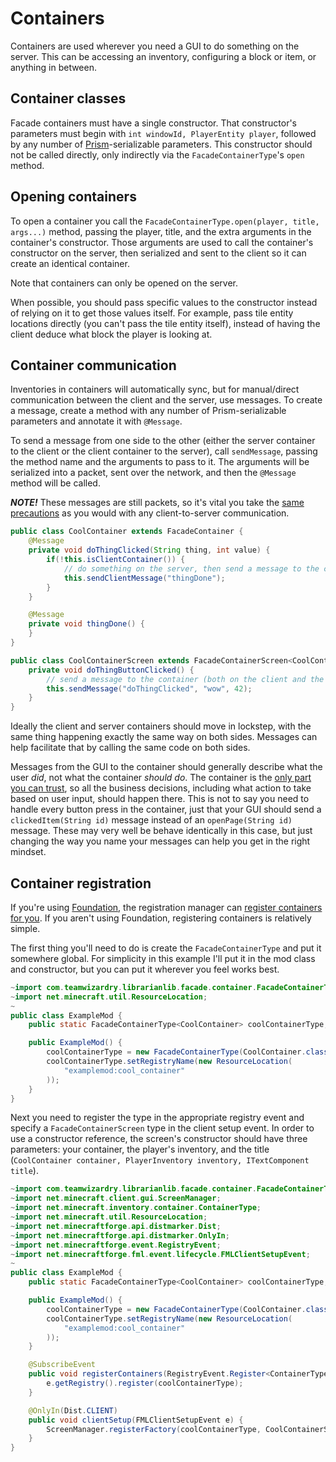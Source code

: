 # Containers

Containers are used wherever you need a GUI to do something on the server. This can be
accessing an inventory, configuring a block or item, or anything in between.

## Container classes

Facade containers must have a single constructor. That constructor's parameters must 
begin with `int windowId, PlayerEntity player`, followed by any number of 
[Prism](../../prism)-serializable parameters. This constructor should not be called 
directly, only indirectly via the `FacadeContainerType`'s `open` method.

## Opening containers

To open a container you call the `FacadeContainerType.open(player, title, args...)` 
method, passing the player, title, and the extra arguments in the container's 
constructor. Those arguments are used to call the container's constructor on the server, 
then serialized and sent to the client so it can create an identical container.

Note that containers can only be opened on the server.

When possible, you should pass specific values to the constructor instead of relying on 
it to get those values itself. For example, pass tile entity locations directly (you 
can't pass the tile entity itself), instead of having the client deduce what block the 
player is looking at.

## Container communication

Inventories in containers will automatically sync, but for manual/direct communication
between the client and the server, use messages. To create a message, create a method
with any number of Prism-serializable parameters and annotate it with `@Message`. 

To send a message from one side to the other (either the server container to the client 
or the client container to the server), call `sendMessage`, passing the method name and 
the arguments to pass to it. The arguments will be serialized into a packet, sent over
the network, and then the `@Message` method will be called.

***NOTE!*** These messages are still packets, so it's vital you take the 
[same precautions](../../courier#trust) as you would with any client-to-server 
communication.

```java
public class CoolContainer extends FacadeContainer {
    @Message
    private void doThingClicked(String thing, int value) {
        if(!this.isClientContainer()) {
            // do something on the server, then send a message to the client container
            this.sendClientMessage("thingDone");
        }
    }

    @Message
    private void thingDone() {
    }
}

public class CoolContainerScreen extends FacadeContainerScreen<CoolContainer> {
    private void doThingButtonClicked() {
        // send a message to the container (both on the client and the server)
        this.sendMessage("doThingClicked", "wow", 42);
    }
}
```

Ideally the client and server containers should move in lockstep, with the same thing 
happening exactly the same way on both sides. Messages can help facilitate that by 
calling the same code on both sides.

Messages from the GUI to the container should generally describe what the user *did*,
not what the container *should do*. The container is the 
[only part you can trust](../../courier#trust), so all the business decisions, 
including what action to take based on user input, should happen there. This is not to 
say you need to handle every button press in the container, just that your GUI should 
send a `clickedItem(String id)` message instead of an `openPage(String id)` message. 
These may very well be behave identically in this case, but just changing the way you 
name your messages can help you get in the right mindset.

## Container registration

If you're using [Foundation](../../foundation), the registration manager can [register 
containers for you](../../foundation/registration_manager/containers). If you aren't using
Foundation, registering containers is relatively simple.

The first thing you'll need to do is create the `FacadeContainerType` and put it 
somewhere global. For simplicity in this example I'll put it in the mod class and
constructor, but you can put it wherever you feel works best. 

```java
~import com.teamwizardry.librarianlib.facade.container.FacadeContainerType;
~import net.minecraft.util.ResourceLocation;
~
public class ExampleMod {
    public static FacadeContainerType<CoolContainer> coolContainerType;

    public ExampleMod() {
        coolContainerType = new FacadeContainerType(CoolContainer.class);
        coolContainerType.setRegistryName(new ResourceLocation(
            "examplemod:cool_container"
        ));
    }
}
```

Next you need to register the type in the appropriate registry event and specify a 
`FacadeContainerScreen` type in the client setup event. In order to use a constructor
reference, the screen's constructor should have three parameters: your container,
the player's inventory, and the title 
(`CoolContainer container, PlayerInventory inventory, ITextComponent title`).


```java
~import com.teamwizardry.librarianlib.facade.container.FacadeContainerType;
~import net.minecraft.client.gui.ScreenManager;
~import net.minecraft.inventory.container.ContainerType;
~import net.minecraft.util.ResourceLocation;
~import net.minecraftforge.api.distmarker.Dist;
~import net.minecraftforge.api.distmarker.OnlyIn;
~import net.minecraftforge.event.RegistryEvent;
~import net.minecraftforge.fml.event.lifecycle.FMLClientSetupEvent;
~
public class ExampleMod {
    public static FacadeContainerType<CoolContainer> coolContainerType;

    public ExampleMod() {
        coolContainerType = new FacadeContainerType(CoolContainer.class);
        coolContainerType.setRegistryName(new ResourceLocation(
            "examplemod:cool_container"
        ));
    }

    @SubscribeEvent
    public void registerContainers(RegistryEvent.Register<ContainerType<?>> e) {
        e.getRegistry().register(coolContainerType);
    }

    @OnlyIn(Dist.CLIENT)
    public void clientSetup(FMLClientSetupEvent e) {
        ScreenManager.registerFactory(coolContainerType, CoolContainerScreen::new);
    }
}
```
